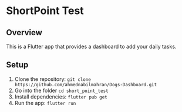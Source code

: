 # ShortPoint Test

## Overview

This is a Flutter app that provides a dashboard to add your daily tasks.

## Setup

1. Clone the repository: `git clone https://github.com/ahmednabilmahran/Dogs-Dashboard.git`
2. Go into the folder `cd short_point_test`
3. Install dependencies: `flutter pub get`
4. Run the app: `flutter run`